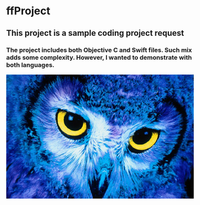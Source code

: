 # ffProject

## This project is a sample coding project request

### The project includes both Objective C and Swift files. Such mix adds some complexity. However, I wanted to demonstrate with both languages.

![owl](https://github.com/logiccbl/ffProject/blob/main/OwlFace.jpg?raw=true)
